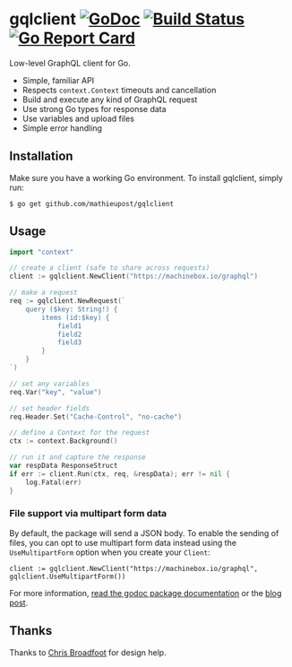 # gqlclient [![GoDoc](https://godoc.org/github.com/mathieupost/gqlclient?status.png)](http://godoc.org/github.com/mathieupost/gqlclient) [![Build Status](https://travis-ci.org/mathieupost/gqlclient.svg?branch=master)](https://travis-ci.org/mathieupost/gqlclient) [![Go Report Card](https://goreportcard.com/badge/github.com/mathieupost/gqlclient)](https://goreportcard.com/report/github.com/mathieupost/gqlclient)

Low-level GraphQL client for Go.

* Simple, familiar API
* Respects `context.Context` timeouts and cancellation
* Build and execute any kind of GraphQL request
* Use strong Go types for response data
* Use variables and upload files
* Simple error handling

## Installation
Make sure you have a working Go environment. To install gqlclient, simply run:

```
$ go get github.com/mathieupost/gqlclient
```

## Usage

```go
import "context"

// create a client (safe to share across requests)
client := gqlclient.NewClient("https://machinebox.io/graphql")

// make a request
req := gqlclient.NewRequest(`
    query ($key: String!) {
        items (id:$key) {
            field1
            field2
            field3
        }
    }
`)

// set any variables
req.Var("key", "value")

// set header fields
req.Header.Set("Cache-Control", "no-cache")

// define a Context for the request
ctx := context.Background()

// run it and capture the response
var respData ResponseStruct
if err := client.Run(ctx, req, &respData); err != nil {
    log.Fatal(err)
}
```

### File support via multipart form data

By default, the package will send a JSON body. To enable the sending of files, you can opt to
use multipart form data instead using the `UseMultipartForm` option when you create your `Client`:

```
client := gqlclient.NewClient("https://machinebox.io/graphql", gqlclient.UseMultipartForm())
```

For more information, [read the godoc package documentation](http://godoc.org/github.com/mathieupost/gqlclient) or the [blog post](https://blog.machinebox.io/a-graphql-client-library-for-go-5bffd0455878).

## Thanks

Thanks to [Chris Broadfoot](https://github.com/broady) for design help.

